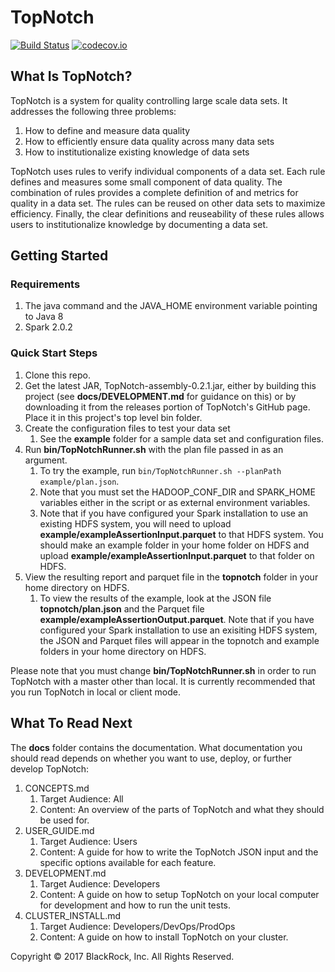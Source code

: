 # TopNotch

[![Build Status](https://travis-ci.org/blackrock/TopNotch.svg?branch=master)](https://travis-ci.org/blackrock/TopNotch) [![codecov.io](https://codecov.io/github/blackrock/TopNotch/coverage.svg?branch=master)](https://codecov.io/github/blackrock/TopNotch?branch=master)

## What Is TopNotch?

TopNotch is a system for quality controlling large scale data sets. It addresses the following three problems:

1. How to define and measure data quality
2. How to efficiently ensure data quality across many data sets
3. How to institutionalize existing knowledge of data sets

TopNotch uses rules to verify individual components of a data set. Each rule defines and measures some small component of data quality. The combination of rules provides a complete definition of and metrics for quality in a data set. The rules can be reused on other data sets to maximize efficiency. Finally, the clear definitions and reuseability of these rules allows users to institutionalize knowledge by documenting a data set.

## Getting Started

### Requirements
    
1. The java command and the JAVA_HOME environment variable pointing to Java 8
2. Spark 2.0.2

### Quick Start Steps
1. Clone this repo.
1. Get the latest JAR, TopNotch-assembly-0.2.1.jar, either by building this project (see __docs/DEVELOPMENT.md__ for guidance on this) or by downloading it from the releases portion of TopNotch's GitHub page. Place it in this project's top level bin folder.
2. Create the configuration files to test your data set
    1. See the __example__ folder for a sample data set and configuration files.
3. Run __bin/TopNotchRunner.sh__ with the plan file passed in as an argument. 
    1. To try the example, run ```bin/TopNotchRunner.sh --planPath example/plan.json```.
    1. Note that you must set the HADOOP_CONF_DIR and SPARK_HOME variables either in the script or as external environment variables.
    1. Note that if you have configured your Spark installation to use an existing HDFS system, you will need to upload __example/exampleAssertionInput.parquet__ to that HDFS system. You should make an example folder in your home folder on HDFS and upload __example/exampleAssertionInput.parquet__ to that folder on HDFS.
4. View the resulting report and parquet file in the __topnotch__ folder in your home directory on HDFS.
    1. To view the results of the example, look at the JSON file __topnotch/plan.json__ and the Parquet file __example/exampleAssertionOutput.parquet__. Note that if you have configured your Spark installation to use an exisiting HDFS system, the JSON and Parquet files will appear in the topnotch and example folders in your home directory on HDFS.

Please note that you must change __bin/TopNotchRunner.sh__ in order to run TopNotch with a master other than local. It is currently recommended that you run TopNotch in local or client mode.

## What To Read Next

The __docs__ folder contains the documentation. What documentation you should read depends on whether you want to use, deploy, or further develop TopNotch:

1. CONCEPTS.md 
    1. Target Audience: All
    1. Content: An overview of the parts of TopNotch and what they should be used for.
1. USER_GUIDE.md     
    1. Target Audience: Users
    1. Content: A guide for how to write the TopNotch JSON input and the specific options available for each feature. 
1. DEVELOPMENT.md 
    1. Target Audience: Developers
    1. Content: A guide on how to setup TopNotch on your local computer for development and how to run the unit tests.
1. CLUSTER_INSTALL.md 
    1. Target Audience: Developers/DevOps/ProdOps
    1. Content: A guide on how to install TopNotch on your cluster.
    
Copyright © 2017 BlackRock, Inc. All Rights Reserved.
